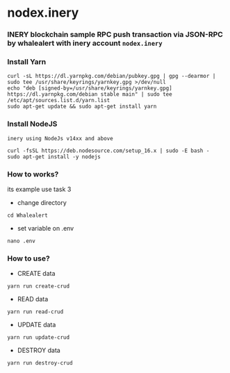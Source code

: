 # nodex.inery

### INERY blockchain sample RPC push transaction via JSON-RPC by whalealert with inery account `nodex.inery`

### Install Yarn
```
curl -sL https://dl.yarnpkg.com/debian/pubkey.gpg | gpg --dearmor | sudo tee /usr/share/keyrings/yarnkey.gpg >/dev/null
echo "deb [signed-by=/usr/share/keyrings/yarnkey.gpg] https://dl.yarnpkg.com/debian stable main" | sudo tee /etc/apt/sources.list.d/yarn.list
sudo apt-get update && sudo apt-get install yarn
```
### Install NodeJS
`inery using NodeJs v14xx and above`

```
curl -fsSL https://deb.nodesource.com/setup_16.x | sudo -E bash -
sudo apt-get install -y nodejs
```
### How to works?

its example use task 3 

 * change directory
```
cd Whalealert
```
 * set variable on .env
```
nano .env
```
### How to use?

 * CREATE data 
```
yarn run create-crud
```
* READ data
```
yarn run read-crud
```
* UPDATE data
```
yarn run update-crud
```
* DESTROY data
```
yarn run destroy-crud
```
